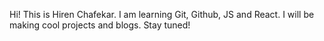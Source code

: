 Hi! This is Hiren Chafekar.
I am learning Git, Github, JS and React.
I will be making cool projects and blogs.
Stay tuned!
